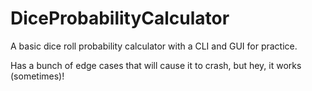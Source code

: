 # DiceProbabilityCalculator
A basic dice roll probability calculator with a CLI and GUI for practice.

Has a bunch of edge cases that will cause it to crash, but hey, it works (sometimes)!
